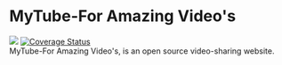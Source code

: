 # MyTube-For Amazing Video's 
<a href="https://travis-ci.com/gjergjk71/MyTube"><img src="https://travis-ci.com/gjergjk71/MyTube.svg?branch=master"></a> <a href='https://coveralls.io/github/gjergjk71/MyTube?branch=master'><img src='https://coveralls.io/repos/github/gjergjk71/MyTube/badge.svg?branch=master' alt='Coverage Status' /></a>
<br>
MyTube-For Amazing Video's, is an open source video-sharing website.
